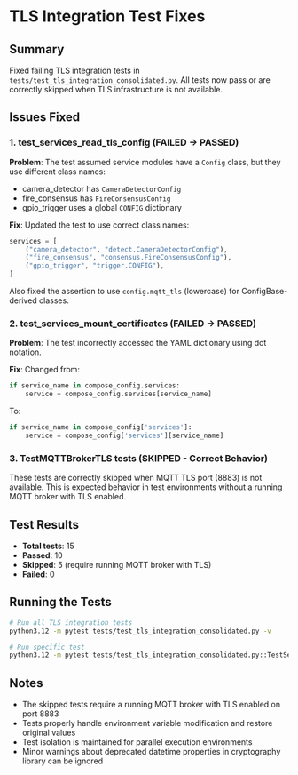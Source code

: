 # TLS Integration Test Fixes

## Summary
Fixed failing TLS integration tests in `tests/test_tls_integration_consolidated.py`. All tests now pass or are correctly skipped when TLS infrastructure is not available.

## Issues Fixed

### 1. test_services_read_tls_config (FAILED → PASSED)
**Problem**: The test assumed service modules have a `Config` class, but they use different class names:
- camera_detector has `CameraDetectorConfig`
- fire_consensus has `FireConsensusConfig`
- gpio_trigger uses a global `CONFIG` dictionary

**Fix**: Updated the test to use correct class names:
```python
services = [
    ("camera_detector", "detect.CameraDetectorConfig"),
    ("fire_consensus", "consensus.FireConsensusConfig"),
    ("gpio_trigger", "trigger.CONFIG"),
]
```

Also fixed the assertion to use `config.mqtt_tls` (lowercase) for ConfigBase-derived classes.

### 2. test_services_mount_certificates (FAILED → PASSED)
**Problem**: The test incorrectly accessed the YAML dictionary using dot notation.

**Fix**: Changed from:
```python
if service_name in compose_config.services:
    service = compose_config.services[service_name]
```

To:
```python
if service_name in compose_config['services']:
    service = compose_config['services'][service_name]
```

### 3. TestMQTTBrokerTLS tests (SKIPPED - Correct Behavior)
These tests are correctly skipped when MQTT TLS port (8883) is not available. This is expected behavior in test environments without a running MQTT broker with TLS enabled.

## Test Results
- **Total tests**: 15
- **Passed**: 10
- **Skipped**: 5 (require running MQTT broker with TLS)
- **Failed**: 0

## Running the Tests
```bash
# Run all TLS integration tests
python3.12 -m pytest tests/test_tls_integration_consolidated.py -v

# Run specific test
python3.12 -m pytest tests/test_tls_integration_consolidated.py::TestServiceTLS::test_services_read_tls_config -xvs
```

## Notes
- The skipped tests require a running MQTT broker with TLS enabled on port 8883
- Tests properly handle environment variable modification and restore original values
- Test isolation is maintained for parallel execution environments
- Minor warnings about deprecated datetime properties in cryptography library can be ignored